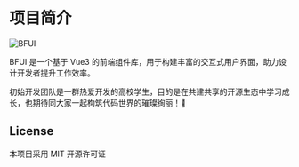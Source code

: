 # 项目简介

![BFUI](/banner.png)

BFUI 是一个基于 Vue3 的前端组件库，用于构建丰富的交互式用户界面，助力设计开发者提升工作效率。

初始开发团队是一群热爱开发的高校学生，目的是在共建共享的开源生态中学习成长，也期待同大家一起构筑代码世界的璀璨绚丽！🎉


## License

本项目采用 MIT 开源许可证
